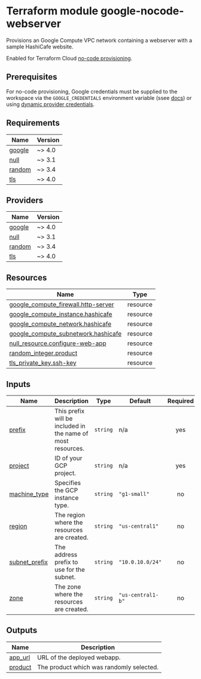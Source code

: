 # Terraform module google-nocode-webserver

Provisions an Google Compute VPC network containing a webserver with a sample HashiCafe website.

Enabled for Terraform Cloud [no-code provisioning](https://developer.hashicorp.com/terraform/cloud-docs/no-code-provisioning/module-design).

## Prerequisites

For no-code provisioning, Google credentials must be supplied to the workspace via the `GOOGLE_CREDENTIALS` environment variable (ssee [docs](https://registry.terraform.io/providers/hashicorp/google/latest/docs/guides/provider_reference#using-terraform-cloud)) or using [dynamic provider credentials](https://developer.hashicorp.com/terraform/cloud-docs/workspaces/dynamic-provider-credentials).

<!-- BEGIN_TF_DOCS -->
## Requirements

| Name | Version |
|------|---------|
| <a name="requirement_google"></a> [google](#requirement\_google) | ~> 4.0 |
| <a name="requirement_null"></a> [null](#requirement\_null) | ~> 3.1 |
| <a name="requirement_random"></a> [random](#requirement\_random) | ~> 3.4 |
| <a name="requirement_tls"></a> [tls](#requirement\_tls) | ~> 4.0 |

## Providers

| Name | Version |
|------|---------|
| <a name="provider_google"></a> [google](#provider\_google) | ~> 4.0 |
| <a name="provider_null"></a> [null](#provider\_null) | ~> 3.1 |
| <a name="provider_random"></a> [random](#provider\_random) | ~> 3.4 |
| <a name="provider_tls"></a> [tls](#provider\_tls) | ~> 4.0 |

## Resources

| Name | Type |
|------|------|
| [google_compute_firewall.http-server](https://registry.terraform.io/providers/hashicorp/google/latest/docs/resources/compute_firewall) | resource |
| [google_compute_instance.hashicafe](https://registry.terraform.io/providers/hashicorp/google/latest/docs/resources/compute_instance) | resource |
| [google_compute_network.hashicafe](https://registry.terraform.io/providers/hashicorp/google/latest/docs/resources/compute_network) | resource |
| [google_compute_subnetwork.hashicafe](https://registry.terraform.io/providers/hashicorp/google/latest/docs/resources/compute_subnetwork) | resource |
| [null_resource.configure-web-app](https://registry.terraform.io/providers/hashicorp/null/latest/docs/resources/resource) | resource |
| [random_integer.product](https://registry.terraform.io/providers/hashicorp/random/latest/docs/resources/integer) | resource |
| [tls_private_key.ssh-key](https://registry.terraform.io/providers/hashicorp/tls/latest/docs/resources/private_key) | resource |

## Inputs

| Name | Description | Type | Default | Required |
|------|-------------|------|---------|:--------:|
| <a name="input_prefix"></a> [prefix](#input\_prefix) | This prefix will be included in the name of most resources. | `string` | n/a | yes |
| <a name="input_project"></a> [project](#input\_project) | ID of your GCP project. | `string` | n/a | yes |
| <a name="input_machine_type"></a> [machine\_type](#input\_machine\_type) | Specifies the GCP instance type. | `string` | `"g1-small"` | no |
| <a name="input_region"></a> [region](#input\_region) | The region where the resources are created. | `string` | `"us-central1"` | no |
| <a name="input_subnet_prefix"></a> [subnet\_prefix](#input\_subnet\_prefix) | The address prefix to use for the subnet. | `string` | `"10.0.10.0/24"` | no |
| <a name="input_zone"></a> [zone](#input\_zone) | The zone where the resources are created. | `string` | `"us-central1-b"` | no |

## Outputs

| Name | Description |
|------|-------------|
| <a name="output_app_url"></a> [app\_url](#output\_app\_url) | URL of the deployed webapp. |
| <a name="output_product"></a> [product](#output\_product) | The product which was randomly selected. |
<!-- END_TF_DOCS -->